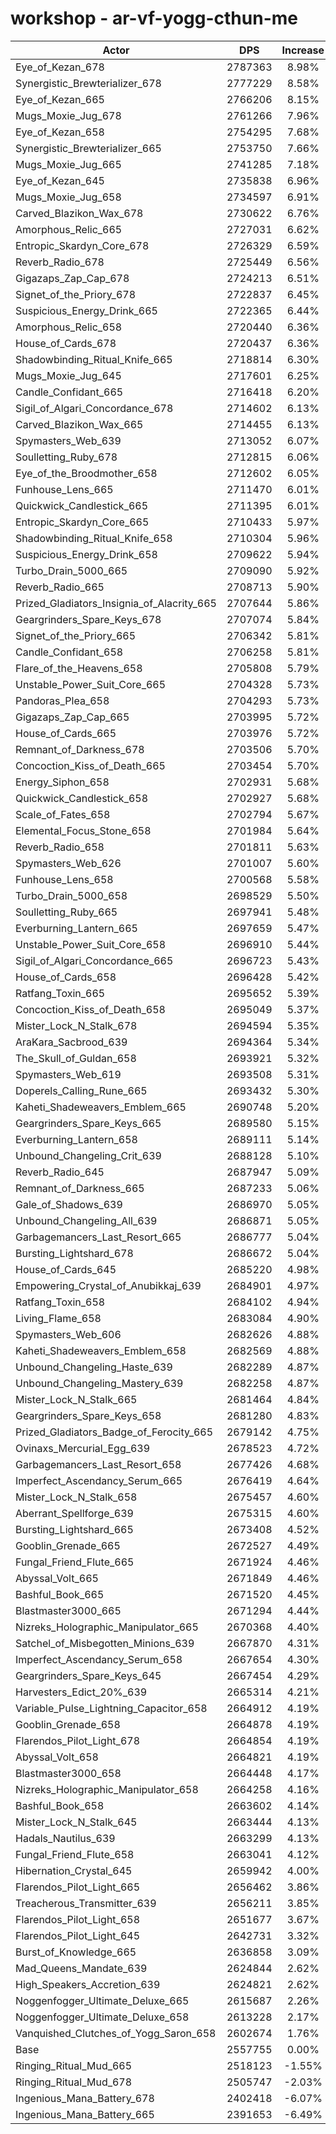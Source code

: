 # workshop - ar-vf-yogg-cthun-me
| Actor | DPS | Increase |
|---|:---:|:---:|
|Eye_of_Kezan_678|2787363|8.98%|
|Synergistic_Brewterializer_678|2777229|8.58%|
|Eye_of_Kezan_665|2766206|8.15%|
|Mugs_Moxie_Jug_678|2761266|7.96%|
|Eye_of_Kezan_658|2754295|7.68%|
|Synergistic_Brewterializer_665|2753750|7.66%|
|Mugs_Moxie_Jug_665|2741285|7.18%|
|Eye_of_Kezan_645|2735838|6.96%|
|Mugs_Moxie_Jug_658|2734597|6.91%|
|Carved_Blazikon_Wax_678|2730622|6.76%|
|Amorphous_Relic_665|2727031|6.62%|
|Entropic_Skardyn_Core_678|2726329|6.59%|
|Reverb_Radio_678|2725449|6.56%|
|Gigazaps_Zap_Cap_678|2724213|6.51%|
|Signet_of_the_Priory_678|2722837|6.45%|
|Suspicious_Energy_Drink_665|2722365|6.44%|
|Amorphous_Relic_658|2720440|6.36%|
|House_of_Cards_678|2720437|6.36%|
|Shadowbinding_Ritual_Knife_665|2718814|6.30%|
|Mugs_Moxie_Jug_645|2717601|6.25%|
|Candle_Confidant_665|2716418|6.20%|
|Sigil_of_Algari_Concordance_678|2714602|6.13%|
|Carved_Blazikon_Wax_665|2714455|6.13%|
|Spymasters_Web_639|2713052|6.07%|
|Soulletting_Ruby_678|2712815|6.06%|
|Eye_of_the_Broodmother_658|2712602|6.05%|
|Funhouse_Lens_665|2711470|6.01%|
|Quickwick_Candlestick_665|2711395|6.01%|
|Entropic_Skardyn_Core_665|2710433|5.97%|
|Shadowbinding_Ritual_Knife_658|2710304|5.96%|
|Suspicious_Energy_Drink_658|2709622|5.94%|
|Turbo_Drain_5000_665|2709090|5.92%|
|Reverb_Radio_665|2708713|5.90%|
|Prized_Gladiators_Insignia_of_Alacrity_665|2707644|5.86%|
|Geargrinders_Spare_Keys_678|2707074|5.84%|
|Signet_of_the_Priory_665|2706342|5.81%|
|Candle_Confidant_658|2706258|5.81%|
|Flare_of_the_Heavens_658|2705808|5.79%|
|Unstable_Power_Suit_Core_665|2704328|5.73%|
|Pandoras_Plea_658|2704293|5.73%|
|Gigazaps_Zap_Cap_665|2703995|5.72%|
|House_of_Cards_665|2703976|5.72%|
|Remnant_of_Darkness_678|2703506|5.70%|
|Concoction_Kiss_of_Death_665|2703454|5.70%|
|Energy_Siphon_658|2702931|5.68%|
|Quickwick_Candlestick_658|2702927|5.68%|
|Scale_of_Fates_658|2702794|5.67%|
|Elemental_Focus_Stone_658|2701984|5.64%|
|Reverb_Radio_658|2701811|5.63%|
|Spymasters_Web_626|2701007|5.60%|
|Funhouse_Lens_658|2700568|5.58%|
|Turbo_Drain_5000_658|2698529|5.50%|
|Soulletting_Ruby_665|2697941|5.48%|
|Everburning_Lantern_665|2697659|5.47%|
|Unstable_Power_Suit_Core_658|2696910|5.44%|
|Sigil_of_Algari_Concordance_665|2696723|5.43%|
|House_of_Cards_658|2696428|5.42%|
|Ratfang_Toxin_665|2695652|5.39%|
|Concoction_Kiss_of_Death_658|2695049|5.37%|
|Mister_Lock_N_Stalk_678|2694594|5.35%|
|AraKara_Sacbrood_639|2694364|5.34%|
|The_Skull_of_Guldan_658|2693921|5.32%|
|Spymasters_Web_619|2693508|5.31%|
|Doperels_Calling_Rune_665|2693432|5.30%|
|Kaheti_Shadeweavers_Emblem_665|2690748|5.20%|
|Geargrinders_Spare_Keys_665|2689580|5.15%|
|Everburning_Lantern_658|2689111|5.14%|
|Unbound_Changeling_Crit_639|2688128|5.10%|
|Reverb_Radio_645|2687947|5.09%|
|Remnant_of_Darkness_665|2687233|5.06%|
|Gale_of_Shadows_639|2686970|5.05%|
|Unbound_Changeling_All_639|2686871|5.05%|
|Garbagemancers_Last_Resort_665|2686777|5.04%|
|Bursting_Lightshard_678|2686672|5.04%|
|House_of_Cards_645|2685220|4.98%|
|Empowering_Crystal_of_Anubikkaj_639|2684901|4.97%|
|Ratfang_Toxin_658|2684102|4.94%|
|Living_Flame_658|2683084|4.90%|
|Spymasters_Web_606|2682626|4.88%|
|Kaheti_Shadeweavers_Emblem_658|2682569|4.88%|
|Unbound_Changeling_Haste_639|2682289|4.87%|
|Unbound_Changeling_Mastery_639|2682258|4.87%|
|Mister_Lock_N_Stalk_665|2681464|4.84%|
|Geargrinders_Spare_Keys_658|2681280|4.83%|
|Prized_Gladiators_Badge_of_Ferocity_665|2679142|4.75%|
|Ovinaxs_Mercurial_Egg_639|2678523|4.72%|
|Garbagemancers_Last_Resort_658|2677426|4.68%|
|Imperfect_Ascendancy_Serum_665|2676419|4.64%|
|Mister_Lock_N_Stalk_658|2675457|4.60%|
|Aberrant_Spellforge_639|2675315|4.60%|
|Bursting_Lightshard_665|2673408|4.52%|
|Gooblin_Grenade_665|2672527|4.49%|
|Fungal_Friend_Flute_665|2671924|4.46%|
|Abyssal_Volt_665|2671849|4.46%|
|Bashful_Book_665|2671520|4.45%|
|Blastmaster3000_665|2671294|4.44%|
|Nizreks_Holographic_Manipulator_665|2670368|4.40%|
|Satchel_of_Misbegotten_Minions_639|2667870|4.31%|
|Imperfect_Ascendancy_Serum_658|2667654|4.30%|
|Geargrinders_Spare_Keys_645|2667454|4.29%|
|Harvesters_Edict_20%_639|2665314|4.21%|
|Variable_Pulse_Lightning_Capacitor_658|2664912|4.19%|
|Gooblin_Grenade_658|2664878|4.19%|
|Flarendos_Pilot_Light_678|2664854|4.19%|
|Abyssal_Volt_658|2664821|4.19%|
|Blastmaster3000_658|2664448|4.17%|
|Nizreks_Holographic_Manipulator_658|2664258|4.16%|
|Bashful_Book_658|2663602|4.14%|
|Mister_Lock_N_Stalk_645|2663444|4.13%|
|Hadals_Nautilus_639|2663299|4.13%|
|Fungal_Friend_Flute_658|2663041|4.12%|
|Hibernation_Crystal_645|2659942|4.00%|
|Flarendos_Pilot_Light_665|2656462|3.86%|
|Treacherous_Transmitter_639|2656211|3.85%|
|Flarendos_Pilot_Light_658|2651677|3.67%|
|Flarendos_Pilot_Light_645|2642731|3.32%|
|Burst_of_Knowledge_665|2636858|3.09%|
|Mad_Queens_Mandate_639|2624844|2.62%|
|High_Speakers_Accretion_639|2624821|2.62%|
|Noggenfogger_Ultimate_Deluxe_665|2615687|2.26%|
|Noggenfogger_Ultimate_Deluxe_658|2613228|2.17%|
|Vanquished_Clutches_of_Yogg_Saron_658|2602674|1.76%|
|Base|2557755|0.00%|
|Ringing_Ritual_Mud_665|2518123|-1.55%|
|Ringing_Ritual_Mud_678|2505747|-2.03%|
|Ingenious_Mana_Battery_678|2402418|-6.07%|
|Ingenious_Mana_Battery_665|2391653|-6.49%|
